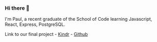 ### Hi there 👋

I'm Paul, a recent graduate of the School of Code learning Javascript, React, Express, PostgreSQL.

Link to our final project - 
<a href="https://kindr.netlify.app" alt="Kindr Github">Kindr</a> - 
<a href="https://github.com/jsonandthearguments/kindr/" alt="Kindr Github">Github</a>

<!--
**percygr/percygr** is a ✨ _special_ ✨ repository because its `README.md` (this file) appears on your GitHub profile.

Here are some ideas to get you started:

- 🔭 I’m currently working on ...
- 🌱 I’m currently learning ...
- 👯 I’m looking to collaborate on ...
- 🤔 I’m looking for help with ...
- 💬 Ask me about ...
- 📫 How to reach me: ...
- 😄 Pronouns: ...
- ⚡ Fun fact: ...
-->
